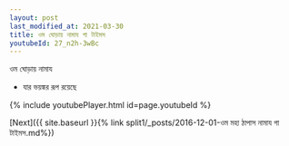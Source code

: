 ```yaml
---
layout: post
last_modified_at: 2021-03-30
title: ওম ঘোড়ায় নামায গা টাইমস
youtubeId: 27_n2h-3wBc
---
```

 
 
 ওম ঘোড়ায় নামায  
 
 -  যার ভয়ঙ্কর রূপ রয়েছে 
 
  
 
  
 
 
 
 
 
 


{% include youtubePlayer.html id=page.youtubeId %}
 
[Next]({{ site.baseurl }}{% link  split1/_posts/2016-12-01-ওম মহা ঠাপাস নামায গা টাইমস.md%})
 
